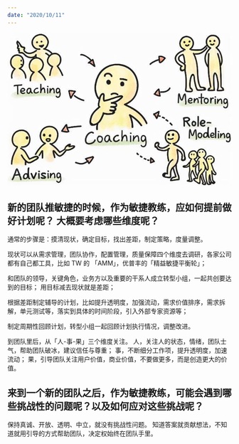 ```yaml
---
date: "2020/10/11"
---
```


<img src='/_image/image_2023-11-04-21-40-48.png'>

## 新的团队推敏捷的时候，作为敏捷教练，应如何提前做好计划呢？ 大概要考虑哪些维度呢？

通常的步骤是：摸清现状，确定目标，找出差距，制定策略，度量调整。

现状可以从需求管理，团队协作，配置管理，质量保障四个维度去调研，各家公司都有自己都工具，比如 TW 的 「AMM」，优普丰的「精益敏捷平衡轮」；

和团队的领导，关键角色，业务方以及重要的干系人成立转型小组，一起共创要达到的目标；
用目标减去现状就是差距；

根据差距制定辅导的计划，比如提升透明度，加强流动，需求价值排序，需求拆解，单元测试等，落实到具体的时间阶段，引入外部专家资源等；

制定周期性回顾计划，转型小组一起回顾计划执行情况，调整改进。

到团队里后，从「人-事-果」三个维度关注。
人，关注人的状态，情绪，团队士气，帮助团队破冰，建议信任与尊重；
事，不断细分工作项，提升透明度，加速流动；
果，引导团队关注用户价值，商业价值，不要做更多，而是创造更大的价值。

## 来到一个新的团队之后，作为敏捷教练，可能会遇到哪些挑战性的问题呢？以及如何应对这些挑战呢？

保持真诚、开放、透明、中立，就没有挑战性问题。
知道答案就贡献想法，不知道就用引导的方式帮助团队，决定权始终在团队手里。
